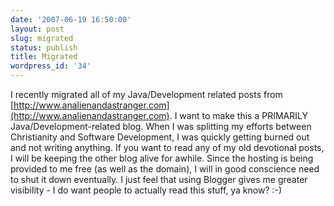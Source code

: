 ```yaml
---
date: '2007-06-19 16:50:00'
layout: post
slug: migrated
status: publish
title: Migrated
wordpress_id: '34'
---
```


I recently migrated all of my Java/Development related posts from [http://www.analienandastranger.com](http://www.analienandastranger.com). I want to make this a PRIMARILY Java/Development-related blog. When I was splitting my efforts between Christianity and Software Development, I was quickly getting burned out and not writing anything. If you want to read any of my old devotional posts, I will be keeping the other blog alive for awhile. Since the hosting is being provided to me free (as well as the domain), I will in good conscience need to shut it down eventually. I just feel that using Blogger gives me greater visibility - I do want people to actually read this stuff, ya know? :-)
